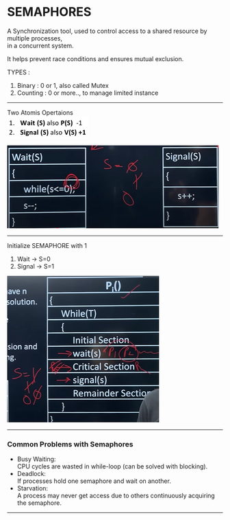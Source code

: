 # SEMAPHORES
A Synchronization tool, used to control access to a shared resource by multiple processes,  
in a concurrent system.

It helps prevent race conditions and ensures mutual exclusion.  

TYPES : 
1. Binary : 0 or 1, also called Mutex
2. Counting : 0 or more.., to manage limited instance

---
Two Atomis Opertaions  
![alt text](image-44.png)

![alt text](image-45.png)

---

Initialize SEMAPHORE with 1
1. Wait -> S=0
2. Signal -> S=1
   
![alt text](image-46.png)

---
### Common Problems with Semaphores
- Busy Waiting:  
CPU cycles are wasted in while-loop (can be solved with blocking).
- Deadlock:  
If processes hold one semaphore and wait on another.
- Starvation:  
A process may never get access due to others continuously acquiring the semaphore.

---

